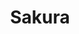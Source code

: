 ---
layout: place
title: "Sakura"
permalink: /illinois/chicago/sakura.html
stateAbbr: IL
stateName: Illinois
cityName: Chicago
place_id: ChIJ7ySYHZvSD4gRgWCPHvWJ5Os
photos:
  - name: >-
      places/ChIJ7ySYHZvSD4gRgWCPHvWJ5Os/photos/AUy1YQ17fY38vjFyCsltmgXXnN55SKJYUU8jscr5hl9atOHb1Mvj9IvyFXHi2O5_NtStlBd2DOkCyneFF4xnkv_UChChx8Z7mrZncf4rGYNmoK2iu5WzYk7x7ivqCz6GJEvBD2Be5nyTHwGA286dotzRBNJ8cyJna1-oRpfbop7_oyY2V5eUrD7HFoYNTk8PRvdFamoYGrXlTCcnkJK6VpkHsFZ7al1RmqVu3Bdm-9ZnCXoJl8S3VUkg6QGfHqO3wKcXeED-fKu91vouNETIL9do5ME6JFEIrMTdk4Lp4lWr14kP13ioyrxfo9XPcImeXT0Gw_koASHSpxycR2KmzCjcGFhtiAJq5U7CSIV8ZTm3WWQ6uzvVtb1NjTA8X-xbPBsO8uhhFsbrGXz62xzil_prFZmYgccm_w5DBURau5wl6-Xv0Q
    widthPx: 1800
    heightPx: 1200
    authorAttributions:
      - displayName: Launch Digital Marketing
        uri: https://maps.google.com/maps/contrib/104855425979057597400
        photoUri: >-
          https://lh3.googleusercontent.com/a-/ALV-UjVNVkvluWl5uj68Xe5ivS7EEhc48MFLh_7ZmI0RCOHns6sP4Zrefg=s100-p-k-no-mo
    flagContentUri: >-
      https://www.google.com/local/imagery/report/?cb_client=maps_api_places.places_api&image_key=!1e10!2sCIHM0ogKEICAgIC4vpflDQ&hl=en-US
    googleMapsUri: >-
      https://www.google.com/maps/place//data=!3m4!1e2!3m2!1sCIHM0ogKEICAgIC4vpflDQ!2e10!4m2!3m1!1s0x880fd29b1d9824ef:0xebe489f51e8f6081
  - name: >-
      places/ChIJ7ySYHZvSD4gRgWCPHvWJ5Os/photos/AUy1YQ27uKPXM3Z49H9QVwaB_CEjxwl2jMIyhM6AEl87ZGXp30Ebz78mHmQ5D2ic0QxgOVSZkVAVvSKNjG2srU1HYlzaA3-dBYl_Onakf9ZPE3uyzk_6KHg8ukpCg_LwyFSu4emDrRBkBIZ-5prz3y-eB43Z1gjmeb6SkMQkJHjB6iy7IOgZ9ewidhGkuZfcKYf-AI6tAsuxwzRI0NLQR_FZkh3ZkGiofiab7w1JxJ0njpd-GnH-MjCtMo0S9NknOEioN2nDHlHylrS3t7zit7GxglUzgCZN3FJs1roBFFi3Pvtg-oQ0INJKn9Lv8xeN_d2LdRTdjTiwz-4noeHv-Rr-AGIPJVrnV-Sr7Tjui20SVDiO2flZdf5riRf9ceTrX2aIojISZk2t_Sp5jjchsF0iKFOEOOYKJXYeAzCGiQkQUP_b0QbU
    widthPx: 4800
    heightPx: 2879
    authorAttributions:
      - displayName: Anda Ananda Cruz
        uri: https://maps.google.com/maps/contrib/109721154457038403032
        photoUri: >-
          https://lh3.googleusercontent.com/a-/ALV-UjXNoML4u7AfJTHI1Gvf2R6ie2OP8LJvbf-AUi_AWTx13v3zZHsq=s100-p-k-no-mo
    flagContentUri: >-
      https://www.google.com/local/imagery/report/?cb_client=maps_api_places.places_api&image_key=!1e10!2sCIHM0ogKEICAgIDOxYrk6QE&hl=en-US
    googleMapsUri: >-
      https://www.google.com/maps/place//data=!3m4!1e2!3m2!1sCIHM0ogKEICAgIDOxYrk6QE!2e10!4m2!3m1!1s0x880fd29b1d9824ef:0xebe489f51e8f6081
  - name: >-
      places/ChIJ7ySYHZvSD4gRgWCPHvWJ5Os/photos/AUy1YQ0xQKU8CYMbfSOWBu96I8KkY4uZdx7tmWSmM491McbDg-ye6-qii6LAyEXREJddZOLkvNdBBwsof5wiOQISRYrd0861BHVp3onau-nWP1ebj_Q_yo1jI9PTF2Yq9-WWjXNgFdVrqAXMrAmlgUd-8XMvR3gouV4M0Q7TWyMvC3jr99ItXmQ60VAMhwudKgPIg12WgcXVcGhRSKlhOUpIIWf-UrXWOx0vQe1rXQg0kluc1XTEuyYbClD414KE9q18avxAmCkSbDDOSPsRWm9JDubbbHi8GBOMWWTji2RnsNt6K2TjcQGwKX86aZwIWIpEsWoGBs5GpSNI8B4Tp4e4iLEsRBaYaiEeE4nsb6maY-5DCpwkddRqqdvPV2cXJdbnlfryRoDAuIfmevNm5nCuflXkGFILuovN4h0AwJpYHA_ppA
    widthPx: 2160
    heightPx: 3840
    authorAttributions:
      - displayName: Lizelle Marcial
        uri: https://maps.google.com/maps/contrib/104836072015240435660
        photoUri: >-
          https://lh3.googleusercontent.com/a-/ALV-UjU-ouYo81Jh14l-rtzNaZIkH1OuxxxgRp1e_qhV97RrbncR7U8wgg=s100-p-k-no-mo
    flagContentUri: >-
      https://www.google.com/local/imagery/report/?cb_client=maps_api_places.places_api&image_key=!1e10!2sCIHM0ogKEICAgICBouudUw&hl=en-US
    googleMapsUri: >-
      https://www.google.com/maps/place//data=!3m4!1e2!3m2!1sCIHM0ogKEICAgICBouudUw!2e10!4m2!3m1!1s0x880fd29b1d9824ef:0xebe489f51e8f6081
  - name: >-
      places/ChIJ7ySYHZvSD4gRgWCPHvWJ5Os/photos/AUy1YQ3LkH1igDCcuFsMajeq3mxZfN8mfW3hjZ4ZNSMXvd-NlnfmCWQ6PCTzNlUHa6LR2iu709qZfAVeWZUrs1YlI-0lzV1oTK3T-S3WLzk_cjYgMMiAp1uK_Sg35D1K2jiYkAH6xCLaz7oqG4AhFMPKg5FVlrEWyiMRl5KQueoIeoBvqyedMlq2lGV1iedHPjSLyjqVjRk9AEPUB-xzecfPfJbwi0BkuWxjbuTL6Yc5BkGsc85APTAEvoxTWXJasiTIuZ19TbbvoKpOHqoybpwAOHEAMhFOAbY4SR_E0W6ixxEAmDs019csoYnjKHT32YDV53YTvTzWnCSa21C_zb9wiPzKOpCpVIGuAhELBXb4J5CZqFQIKKql_Y4FkvJFhqChe0YY46f-nCTVyRsLMGAlLt299leoisTc8Ngf4Ox5TwdhZrfu
    widthPx: 4080
    heightPx: 3072
    authorAttributions:
      - displayName: Simones Mcowski
        uri: https://maps.google.com/maps/contrib/118125905096442157163
        photoUri: >-
          https://lh3.googleusercontent.com/a-/ALV-UjVARog_jP7jp-03COAx8nACBqhxv1WY_m4gNWd64UtbTxlkT-Pv=s100-p-k-no-mo
    flagContentUri: >-
      https://www.google.com/local/imagery/report/?cb_client=maps_api_places.places_api&image_key=!1e10!2sCIHM0ogKEICAgMCgnMXR1QE&hl=en-US
    googleMapsUri: >-
      https://www.google.com/maps/place//data=!3m4!1e2!3m2!1sCIHM0ogKEICAgMCgnMXR1QE!2e10!4m2!3m1!1s0x880fd29b1d9824ef:0xebe489f51e8f6081
  - name: >-
      places/ChIJ7ySYHZvSD4gRgWCPHvWJ5Os/photos/AUy1YQ0LOLW2wXalv6VQrG2WXlTHQI3WloMVQ6VTstxK4YlbuyM4z3JgPEo7ZWn9lerDfmLh3vUhyzHY6xoa88Ovm0ONR5q9EpBmaoaeouJPuzSzVPI9DGwDto0IEAWShtlRVGRH8Ej9smgBEjFLKbij_Ghzq5f0Kq7sYhS-3RWJUQkj1TZMrPDMVrxFzgbs7-yh8-BJMWczuB86tTvCxP5aZzPUVbsw5tqdrRmhKo5dDdncdU9306oMaeh0VMR2mrcOSeair159K4SX-F0uWyNfVcp1gtUXJTDP0Qa_847PN2NnUy4YsbvrAZqXAJRxN4KqqoCrjguG0LR7N-Z7a4_Qrd9YLWRJGbW8GP6lc8kVQUKYyZS6l2SyTS_pY-pLqSRa49inFS3_-3tu30-iWBodrlAa6JtsnBfKWfpSG7f6Fc4IrFbp
    widthPx: 3000
    heightPx: 4000
    authorAttributions:
      - displayName: Filemon Carrasco
        uri: https://maps.google.com/maps/contrib/110779385558285538933
        photoUri: >-
          https://lh3.googleusercontent.com/a-/ALV-UjUt8VT43xZxJUDfqrbu0WUaA7bKkJUOArQLSW4IKcseEjmDcD3Q=s100-p-k-no-mo
    flagContentUri: >-
      https://www.google.com/local/imagery/report/?cb_client=maps_api_places.places_api&image_key=!1e10!2sCIHM0ogKEICAgIDR78HmjwE&hl=en-US
    googleMapsUri: >-
      https://www.google.com/maps/place//data=!3m4!1e2!3m2!1sCIHM0ogKEICAgIDR78HmjwE!2e10!4m2!3m1!1s0x880fd29b1d9824ef:0xebe489f51e8f6081
  - name: >-
      places/ChIJ7ySYHZvSD4gRgWCPHvWJ5Os/photos/AUy1YQ2Zj4_1r6Aww6UVjCtp_sgL_VnVPQtkYvvt7qvDSolb6c77mXOtx4yPaaz5mNAJdXW15TQ9nJAmfmoC4hH62Tl-kL5HMVHmwisQKunHrcreObEo4gNFU8gH34mRBPIbT3mRU0rTfEU0qERQ3hZJC5bdm2bFDwdVPBIx4kO4yhgsTK1QcJz1H2Mh00WqbPWJDxAQYd50AmgaI-y06eJqEk-MAMwZ14cLangOC8ZGB-1e3BiAnOIJutEpxhWv9zDgzIYr9qHjT7n0bf2cZqBTsKiDTh-ircexJyxNnaD0BxMelcSYRnD0qkm5DxfNXZiYGiqFCnbmzaAkDU9s7lk6en4L3wgpysBg5XOinGUPbNGEmZsoUrJcPSa36xkSUZWiwQxfi95lUqWgSgjKhKzVYo0V-VNmhhqhNExrNCKzUhWB4QU
    widthPx: 3024
    heightPx: 2492
    authorAttributions:
      - displayName: Patricia Harris
        uri: https://maps.google.com/maps/contrib/106856945761445922573
        photoUri: >-
          https://lh3.googleusercontent.com/a-/ALV-UjXfQrJWTQduURBXp1j-hvvfR1pj8FkcvtB0AAYP7vQNWuKaiqkS=s100-p-k-no-mo
    flagContentUri: >-
      https://www.google.com/local/imagery/report/?cb_client=maps_api_places.places_api&image_key=!1e10!2sCIHM0ogKEICAgID6o4jtjwE&hl=en-US
    googleMapsUri: >-
      https://www.google.com/maps/place//data=!3m4!1e2!3m2!1sCIHM0ogKEICAgID6o4jtjwE!2e10!4m2!3m1!1s0x880fd29b1d9824ef:0xebe489f51e8f6081
  - name: >-
      places/ChIJ7ySYHZvSD4gRgWCPHvWJ5Os/photos/AUy1YQ3Vl8qFvZc_LbXldKMZiwcp0afjbTfTp8JLOxiMe8fyH7lq8Rx2WhDFzPnlJ5Gb1Jtn6GOYH_UCNgeKIxPKRCwCmwbVdFp8Qhw0MwIyukvcbwAJMLLlAi0zwrXh_5zTpDxJxp2pZqk2m6Jxmo6r6Hr4hCYdQmo9o5AAjn5c1QwMsgZaB0sV2hchPh9PW11DmaJEl9QEXT1W23oejdMD8suA_h9tJkaELtYoSmEYQTw7MJlycezK2zea1lrC3xhZ1Cx-MCITdY0HN_ig4MMRrvz68df_yOAIAVR-5EkYghxlAg3TBDfrarTk8N0PNTQFOEfSa6qQRxJfOH53xjQtAwY1X5vx3yFrQJ6SJ1hddchFWJC2gf9Ye7QTbTGqEze0vpxL1x2ubtqo3Fy-Oe9aRa40heMnpcywaQKhNED1FPLBKjVW
    widthPx: 2560
    heightPx: 1440
    authorAttributions:
      - displayName: Bruce Lamb
        uri: https://maps.google.com/maps/contrib/102485193511327912073
        photoUri: >-
          https://lh3.googleusercontent.com/a-/ALV-UjWQ6S3aEHSqeFPpL1F3kJPhK1aHL0-xgmZaC-WGhIH-T7D_6ubX=s100-p-k-no-mo
    flagContentUri: >-
      https://www.google.com/local/imagery/report/?cb_client=maps_api_places.places_api&image_key=!1e10!2sCIHM0ogKEICAgICEqO_uzgE&hl=en-US
    googleMapsUri: >-
      https://www.google.com/maps/place//data=!3m4!1e2!3m2!1sCIHM0ogKEICAgICEqO_uzgE!2e10!4m2!3m1!1s0x880fd29b1d9824ef:0xebe489f51e8f6081
  - name: >-
      places/ChIJ7ySYHZvSD4gRgWCPHvWJ5Os/photos/AUy1YQ3cLzKU_QH7e5zy7TF_u_EakLEY5K819VuAC8md4avD3e0zIAdD7LieuX4DF7sLRzYWCKzxEojNB5Cn6AplCe9Ys1rQ4CdQV7q73lODFedmwA-MwMjRCEAntFlmy8fqYAj89nYHyVtVrutVwY180zdZx0KhbCzgpwACCkwxJdc46Q_YSK9uUljjBte6kFCti0IkyD6xcUM_07VBb6izVaDqPBP5zU2Y5XtNjSCvQm-MCRo7QDzYWOhIh6sFnnkLomYse1Uk9obfxqSniwfcssI6zfKqxJ96IttXw2cuNqRZyx6nBLkbhldBIhdSBflJqWfFsUT6Nk3bJld5BwCPubaoEUfLKw6Fis-X-gozDjkgxIZoJELYitKpsajQ3JUmF2nJCV2hmRymgDxDOli6rSNz1YwFttuBxap7_jsJTn-6BFPe
    widthPx: 2000
    heightPx: 1333
    authorAttributions:
      - displayName: Tim McCoy
        uri: https://maps.google.com/maps/contrib/113161108081579535861
        photoUri: >-
          https://lh3.googleusercontent.com/a-/ALV-UjXs9acp1avyqSsUTl9j13GZfQ6j2YKFsIaIRv771glOL4CVR3y1=s100-p-k-no-mo
    flagContentUri: >-
      https://www.google.com/local/imagery/report/?cb_client=maps_api_places.places_api&image_key=!1e10!2sCIHM0ogKEICAgICc2rnoywE&hl=en-US
    googleMapsUri: >-
      https://www.google.com/maps/place//data=!3m4!1e2!3m2!1sCIHM0ogKEICAgICc2rnoywE!2e10!4m2!3m1!1s0x880fd29b1d9824ef:0xebe489f51e8f6081
  - name: >-
      places/ChIJ7ySYHZvSD4gRgWCPHvWJ5Os/photos/AUy1YQ2ISBWzOPc2QvxJasfMu1Vf4CHpMDZ4eA_yvfr-_3NhBB0jQchNEiEB2dZQ9gQTLO-27zWuOssREwyUGa_lUks3mW4t2pt_vdSEgwcb7Hn8rejKquHSBGHS8XNsFazsPWCLt8acLNC1-fcdZeNXJWCSFciJeIXKXbJ1PER-TYPBjOQ-RDg-XOTNrHubJYCh2MsrKIv0ZCMrf94WEZQOqsRxLvR5mQk8idp48cO5T5jpPYpqKRqDrzw1Fr58LRYDIH_ORfssgfHNiG9l32Wzl4VJrUJshJQZBIDbS3ysWPE8nfkWP6v_zRmRG6QCD3VMFawOe8RGhGMMWHrwwbYFOhbv2RJOk6NHwvgGLmYdlAbEMtdCoHF35AyHOvS6H1lPTficbJ9coqVWDi1iatQCA6UeNV3L3taKkZedJHsYBmb-jQ
    widthPx: 2000
    heightPx: 1333
    authorAttributions:
      - displayName: Tim McCoy
        uri: https://maps.google.com/maps/contrib/113161108081579535861
        photoUri: >-
          https://lh3.googleusercontent.com/a-/ALV-UjXs9acp1avyqSsUTl9j13GZfQ6j2YKFsIaIRv771glOL4CVR3y1=s100-p-k-no-mo
    flagContentUri: >-
      https://www.google.com/local/imagery/report/?cb_client=maps_api_places.places_api&image_key=!1e10!2sCIHM0ogKEICAgICc2rmgEQ&hl=en-US
    googleMapsUri: >-
      https://www.google.com/maps/place//data=!3m4!1e2!3m2!1sCIHM0ogKEICAgICc2rmgEQ!2e10!4m2!3m1!1s0x880fd29b1d9824ef:0xebe489f51e8f6081
  - name: >-
      places/ChIJ7ySYHZvSD4gRgWCPHvWJ5Os/photos/AUy1YQ3TZepxNzhEkeDGyNrhMizJj6idARs6p6SVzg5AdBZt1yIkhr6kNvZahZjl_Kb7dlIQndbIgdGLVVjS4RKvqRtVXaA7Dd8dsP0NDql6nUgS6F1_-Ng9a_-YUE7SkGRtrcmt8rcyUdhbNLqRgoEv6CCyBVPkzd_b-a5faVJUBNioFP3leJPLGXwUW8dy6-Apykwbk6mFabST55vn1uiITRADP8VxpgtcxOt5QzFzlccRHJzT5VqVZz0LiXFbKSVIKFuiPguj_GOEZGldW2FLF-NVJ-zhZdgI-ZHtOPad0ljmI_BwMhbtgSrkmqqez9zAQ_32EulYmj8b-x6nUow9fQmH38zTV9CxAR4xrDBCkzX7G0s4FR-kOASWs07qlaqebS3piLHtkjIPlHNzB-lvnV608h7elPTnA3oTOf_MpXZg3TIf
    widthPx: 2560
    heightPx: 1440
    authorAttributions:
      - displayName: Bruce Lamb
        uri: https://maps.google.com/maps/contrib/102485193511327912073
        photoUri: >-
          https://lh3.googleusercontent.com/a-/ALV-UjWQ6S3aEHSqeFPpL1F3kJPhK1aHL0-xgmZaC-WGhIH-T7D_6ubX=s100-p-k-no-mo
    flagContentUri: >-
      https://www.google.com/local/imagery/report/?cb_client=maps_api_places.places_api&image_key=!1e10!2sCIHM0ogKEICAgICEqO_uwQE&hl=en-US
    googleMapsUri: >-
      https://www.google.com/maps/place//data=!3m4!1e2!3m2!1sCIHM0ogKEICAgICEqO_uwQE!2e10!4m2!3m1!1s0x880fd29b1d9824ef:0xebe489f51e8f6081
address: 2507 W Fullerton Ave, Chicago, IL 60647, USA
street: 2507 W Fullerton Ave
city: Chicago
state: IL
zip: '60647'
country: USA
neighborhood: Logan Square
latitude: '41.924724'
longitude: '-87.690216'
accessibility_options:
  wheelchairAccessibleEntrance: true
  wheelchairAccessibleRestroom: true
  wheelchairAccessibleSeating: true
business_status: OPERATIONAL
name: Sakura
google_maps_links:
  directionsUri: >-
    https://www.google.com/maps/dir//''/data=!4m7!4m6!1m1!4e2!1m2!1m1!1s0x880fd29b1d9824ef:0xebe489f51e8f6081!3e0
  placeUri: https://maps.google.com/?cid=16997862579475800193
  writeAReviewUri: >-
    https://www.google.com/maps/place//data=!4m3!3m2!1s0x880fd29b1d9824ef:0xebe489f51e8f6081!12e1
  reviewsUri: >-
    https://www.google.com/maps/place//data=!4m4!3m3!1s0x880fd29b1d9824ef:0xebe489f51e8f6081!9m1!1b1
  photosUri: >-
    https://www.google.com/maps/place//data=!4m3!3m2!1s0x880fd29b1d9824ef:0xebe489f51e8f6081!10e5
primary_type: Sushi Restaurant
opening_hours:
  regular: null
  current: null
secondary_opening_hours:
  regular:
    weekdayDescriptions: null
    type: null
  current:
    weekdayDescriptions: null
    type: null
phone: null
price_level: null
price_range: null
rating: null
rating_count: 0
website: null
description: null
reviews: null
parking_options: null
payment_options: null
allow_dogs: null
curbside_pickup: null
delivery: null
dine_in: null
good_for_children: null
good_for_groups: null
good_for_sports: null
live_music: null
menu_for_children: null
outdoor_seating: null
reservable: null
restroom: null
serves_beer: null
serves_breakfast: null
serves_brunch: null
serves_cocktails: null
serves_coffee: null
serves_dinner: null
serves_dessert: null
serves_lunch: null
serves_vegetarian_food: null
serves_wine: null
takeout: null
slug: Sakura

---